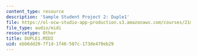 ```yaml
---
content_type: resource
description: 'Sample Student Project 2: Duple1'
file: https://ol-ocw-studio-app-production.s3.amazonaws.com/courses/21m-113-developing-musical-structures-fall-2002/ebb6dd207f1d1f46507c173de470eb29_DUPLE1.MIDI
file_type: audio/midi
resourcetype: Other
title: DUPLE1.MIDI
uid: ebb6dd20-7f1d-1f46-507c-173de470eb29
---
```

